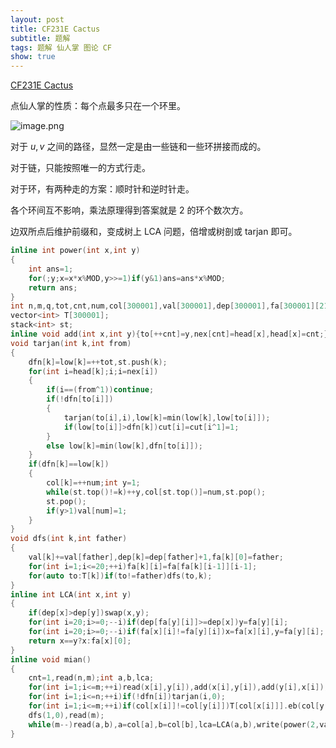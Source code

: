 ```yaml
---
layout: post
title: CF231E Cactus
subtitle: 题解
tags: 题解 仙人掌 图论 CF
show: true
---
```


[CF231E Cactus](https://www.luogu.com.cn/problem/CF231E)

点仙人掌的性质：每个点最多只在一个环里。

![image.png](https://s2.loli.net/2023/08/28/JBc4Dr8FA5imX6R.png)

对于 $u,v$ 之间的路径，显然一定是由一些链和一些环拼接而成的。

对于链，只能按照唯一的方式行走。

对于环，有两种走的方案：顺时针和逆时针走。

各个环间互不影响，乘法原理得到答案就是 $2$ 的环个数次方。

边双所点后维护前缀和，变成树上 LCA 问题，倍增或树剖或 tarjan 即可。

```cpp
inline int power(int x,int y)
{
	int ans=1;
	for(;y;x=x*x%MOD,y>>=1)if(y&1)ans=ans*x%MOD;
	return ans;
}
int n,m,q,tot,cnt,num,col[300001],val[300001],dep[300001],fa[300001][21],x[300001],y[300001],dfn[300001],low[300001],cut[200001],head[300001],to[500001],nex[500001];
vector<int> T[300001];
stack<int> st;
inline void add(int x,int y){to[++cnt]=y,nex[cnt]=head[x],head[x]=cnt;}
void tarjan(int k,int from)
{
	dfn[k]=low[k]=++tot,st.push(k);
	for(int i=head[k];i;i=nex[i])
	{
		if(i==(from^1))continue;
		if(!dfn[to[i]])
		{
			tarjan(to[i],i),low[k]=min(low[k],low[to[i]]);
			if(low[to[i]]>dfn[k])cut[i]=cut[i^1]=1;
		}
		else low[k]=min(low[k],dfn[to[i]]);
	}
	if(dfn[k]==low[k])
	{
		col[k]=++num;int y=1;
		while(st.top()!=k)++y,col[st.top()]=num,st.pop();
		st.pop();
		if(y>1)val[num]=1;
	}
}
void dfs(int k,int father)
{
	val[k]+=val[father],dep[k]=dep[father]+1,fa[k][0]=father;
	for(int i=1;i<=20;++i)fa[k][i]=fa[fa[k][i-1]][i-1];
	for(auto to:T[k])if(to!=father)dfs(to,k);
}
inline int LCA(int x,int y)
{
	if(dep[x]>dep[y])swap(x,y);
	for(int i=20;i>=0;--i)if(dep[fa[y][i]]>=dep[x])y=fa[y][i];
	for(int i=20;i>=0;--i)if(fa[x][i]!=fa[y][i])x=fa[x][i],y=fa[y][i];
	return x==y?x:fa[x][0];
}
inline void mian()
{
	cnt=1,read(n,m);int a,b,lca;
	for(int i=1;i<=m;++i)read(x[i],y[i]),add(x[i],y[i]),add(y[i],x[i]);
	for(int i=1;i<=n;++i)if(!dfn[i])tarjan(i,0);
	for(int i=1;i<=m;++i)if(col[x[i]]!=col[y[i]])T[col[x[i]]].eb(col[y[i]]),T[col[y[i]]].eb(col[x[i]]);
	dfs(1,0),read(m);
	while(m--)read(a,b),a=col[a],b=col[b],lca=LCA(a,b),write(power(2,val[a]+val[b]-val[lca]-val[fa[lca][0]]),'\n');
}
```